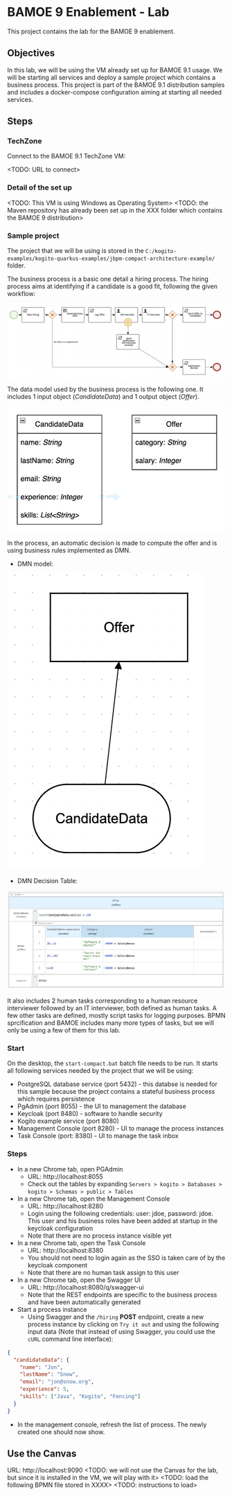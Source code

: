 # BAMOE 9 Enablement - Lab

This project contains the lab for the BAMOE 9 enablement.

## Objectives

In this lab, we will be using the VM already set up for BAMOE 9.1 usage.
We will be starting all services and deploy a sample project which contains a business process.
This project is part of the BAMOE 9.1 distribution samples and includes a docker-compose configuration aiming at starting all needed services.


## Steps

### TechZone

Connect to the BAMOE 9.1 TechZone VM: 

<TODO: URL to connect>

### Detail of the set up

<TODO: This VM is using Windows as Operating System>
<TODO: the Maven repository has already been set up in the XXX folder which contains the BAMOE 9 distribution>


### Sample project

The project that we will be using is stored in the `C:/kogito-examples/kogito-quarkus-examples/jbpm-compact-architecture-example/` folder.

The business process is a basic one detail a hiring process.
The hiring process aims at identifying if a candidate is a good fit, following the given workflow:

![Hiring Process](images/HiringProcessBPMN.jpg)

The data model used by the business process is the following one. It includes 1 input object (*CandidateData*) and 1 output object (*Offer*).

![Hiring Data Model](images/HiringDataModel.jpg)

In the process, an automatic decision is made to compute the offer and is using business rules implemented as DMN.

- DMN model:

![Compute Offer DRG](images/ComputeOfferDMNDRG.jpg)

- DMN Decision Table:

![Compute Offer Decision Table](images/ComputeOfferDMNDT.jpg)

It also includes 2 human tasks corresponding to a human resource interviewer followed by an IT interviewer, both defined as human tasks.
A few other tasks are defined, mostly script tasks for logging purposes.
BPMN sprcification and BAMOE includes many more types of tasks, but we will only be using a few of them for this lab.


### Start

On the desktop, the `start-compact.bat` batch file needs to be run. 
It starts all following services needed by the project that we will be using:

- PostgreSQL database service (port 5432) - this databse is needed for this sample because the project contains a stateful business process which requires persistence
- PgAdmin (port 8055) - the UI to management the database
- Keycloak (port 8480) - software to handle security
- Kogito example service (port 8080)
- Management Console (port 8280) - UI to manage the process instances
- Task Console (port: 8380) - UI to manage the task inbox


### Steps

- In a new Chrome tab, open PGAdmin
    - URL: http://localhost:8055
    - Check out the tables by expanding `Servers > kogito > Databases > kogito > Schemas > public > Tables`
- In a new Chrome tab, open the Management Console
    - URL: http://localhost:8280
    - Login using the following credentials: user: jdoe, password: jdoe.  This user and his business roles have been added at startup in the keycloak configuration
    - Note that there are no process instance visible yet
- In a new Chrome tab, open the Task Console
    - URL: http://localhost:8380
    - You should not need to login again as the SSO is taken care of by the keycloak component
    - Note that there are no human task assign to this user
- In a new Chrome tab, open the Swagger UI 
    - URL: http://localhost:8080/q/swagger-ui
    - Note that the REST endpoints are specific to the business process and have been automatically generated
- Start a process instance
    - Using Swagger and the `/hiring` **POST** endpoint, create a new process instance by clicking on `Try it out` and using the following input data (Note that instead of using Swagger, you could use the `cURL` command line interface):
```json
{
  "candidateData": {
    "name": "Jon",
    "lastName": "Snow",
    "email": "jon@snow.org",
    "experience": 5,
    "skills": ["Java", "Kogito", "Fencing"]
  }
}
```

- In the management console, refresh the list of process. The newly created one should now show.





## Use the Canvas

URL: http://localhost:9090
<TODO: we will not use the Canvas for the lab, but since it is installed in the VM, we will play with it>
<TODO: load the following BPMN file stored in XXXX>
<TODO: instructions to load>

